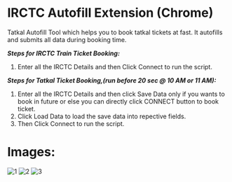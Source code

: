 # IRCTC Autofill Extension (Chrome)
Tatkal Autofill Tool which helps you to book tatkal tickets at fast. It autofills and submits all data during booking time.

***Steps for IRCTC Train Ticket Booking:***

1) Enter all the IRCTC Details and then Click Connect to run the script.


***Steps for Tatkal Ticket Booking,(run before 20 sec @ 10 AM or 11 AM):***

1) Enter all the IRCTC Details and then click Save Data only if you wants to book in future or else you can directly click CONNECT button to book ticket.
2) Click Load Data to load the save data into repective fields.
3) Then Click Connect to run the script.

# Images:


![1](https://user-images.githubusercontent.com/80060364/222964532-f8ed3a9d-955d-4b57-b515-153cd2f68ad8.png)
![2](https://user-images.githubusercontent.com/80060364/222964542-d66aac5b-c1ff-4a56-9d0e-15bd058bdfb4.png)
![3](https://user-images.githubusercontent.com/80060364/222964676-c175c15f-a5e8-4107-9a3b-0be7e4258f66.png)


